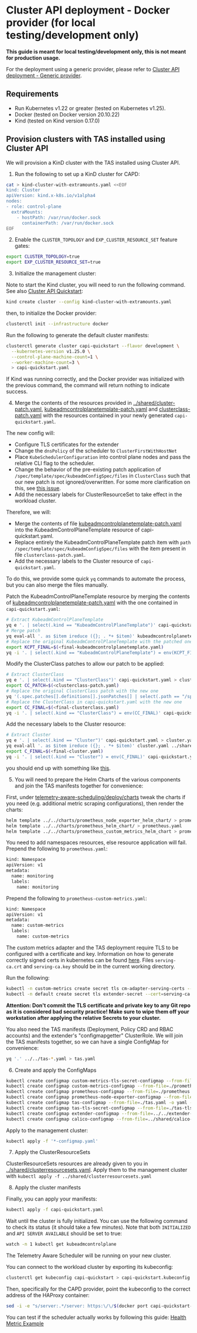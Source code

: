 # Cluster API deployment - Docker provider (for local testing/development only)

**This guide is meant for local testing/development only, this is not meant for production usage.**

For the deployment using a generic provider, please refer to [Cluster API deployment - Generic provider](capi.md).

## Requirements

- Run Kubernetes v1.22 or greater (tested on Kubernetes v1.25).
- Docker (tested on Docker version 20.10.22)
- Kind (tested on Kind version 0.17.0)

## Provision clusters with TAS installed using Cluster API

We will provision a KinD cluster with the TAS installed using Cluster API.

1. Run the following to set up a KinD cluster for CAPD:

```bash
cat > kind-cluster-with-extramounts.yaml <<EOF
kind: Cluster
apiVersion: kind.x-k8s.io/v1alpha4
nodes:
- role: control-plane
  extraMounts:
    - hostPath: /var/run/docker.sock
      containerPath: /var/run/docker.sock
EOF
```

2. Enable the `CLUSTER_TOPOLOGY` and `EXP_CLUSTER_RESOURCE_SET` feature gates:

```bash
export CLUSTER_TOPOLOGY=true
export EXP_CLUSTER_RESOURCE_SET=true
```

3. Initialize the management cluster:

Note to start the Kind cluster, you will need to run the following command. See also [Cluster API Quickstart](https://cluster-api.sigs.k8s.io/user/quick-start.html):

```bash
kind create cluster --config kind-cluster-with-extramounts.yaml
```

then, to initialize the Docker provider:

```bash
clusterctl init --infrastructure docker
```

Run the following to generate the default cluster manifests:

```bash
clusterctl generate cluster capi-quickstart --flavor development \
  --kubernetes-version v1.25.0 \
  --control-plane-machine-count=1 \
  --worker-machine-count=3 \
  > capi-quickstart.yaml
```

If Kind was running correctly, and the Docker provider was initialized with the previous command, the command will return nothing to indicate success.

4. Merge the contents of the resources provided in [../shared/cluster-patch.yaml](../shared/cluster-patch.yaml), [kubeadmcontrolplanetemplate-patch.yaml](kubeadmcontrolplanetemplate-patch.yaml) and [clusterclass-patch.yaml](clusterclass-patch.yaml) with
   the resources contained in your newly generated `capi-quickstart.yaml`.

The new config will:
- Configure TLS certificates for the extender
- Change the `dnsPolicy` of the scheduler to `ClusterFirstWithHostNet`
- Place `KubeSchedulerConfiguration` into control plane nodes and pass the relative CLI flag to the scheduler.
- Change the behavior of the pre-existing patch application of `/spec/template/spec/kubeadmConfigSpec/files` in `ClusterClass`
  such that our new patch is not ignored/overwritten. For some more clarification on this, see [this issue](https://github.com/kubernetes-sigs/cluster-api/pull/7630).
- Add the necessary labels for ClusterResourceSet to take effect in the workload cluster.

Therefore, we will:
- Merge the contents of file [kubeadmcontrolplanetemplate-patch.yaml](kubeadmcontrolplanetemplate-patch.yaml) into the KubeadmControlPlaneTemplate resource of capi-quickstart.yaml.
- Replace entirely the KubeadmControlPlaneTemplate patch item with `path` `/spec/template/spec/kubeadmConfigSpec/files` with the item present in file `clusterclass-patch.yaml`.
- Add the necessary labels to the Cluster resource of `capi-quickstart.yaml`.

To do this, we provide some quick `yq` commands to automate the process, but you can also merge the files manually.

Patch the KubeadmControlPlaneTemplate resource by merging the contents of  [kubeadmcontrolplanetemplate-patch.yaml](kubeadmcontrolplanetemplate-patch.yaml) with the one contained in `capi-quickstart.yaml`:
```bash
# Extract KubeadmControlPlaneTemplate
yq e '. | select(.kind == "KubeadmControlPlaneTemplate")' capi-quickstart.yaml > kubeadmcontrolplanetemplate.yaml
# Merge patch
yq eval-all '. as $item ireduce ({}; . *+ $item)' kubeadmcontrolplanetemplate.yaml kubeadmcontrolplanetemplate-patch.yaml > final-kubeadmcontrolplanetemplate.yaml
# Replace the original KubeadmControlPlaneTemplate with the patched one
export KCPT_FINAL=$(<final-kubeadmcontrolplanetemplate.yaml)
yq -i '. | select(.kind == "KubeadmControlPlaneTemplate") = env(KCPT_FINAL)' capi-quickstart.yaml
```

Modify the ClusterClass patches to allow our patch to be applied:

```bash
# Extract ClusterClass
yq e '. | select(.kind == "ClusterClass")' capi-quickstart.yaml > clusterclass.yaml
export CC_PATCH=$(<clusterclass-patch.yaml)
# Replace the original ClusterClass patch with the new one
yq '(.spec.patches[].definitions[].jsonPatches[] | select(.path == "/spec/template/spec/kubeadmConfigSpec/files")) = env(CC_PATCH)' clusterclass.yaml > final-clusterclass.yaml
# Replace the ClusterClass in capi-quickstart.yaml with the new one
export CC_FINAL=$(<final-clusterclass.yaml)
yq -i '. | select(.kind == "ClusterClass") = env(CC_FINAL)' capi-quickstart.yaml
```

Add the necessary labels to the Cluster resource:

```bash
# Extract Cluster
yq e '. | select(.kind == "Cluster")' capi-quickstart.yaml > cluster.yaml
yq eval-all '. as $item ireduce ({}; . *+ $item)' cluster.yaml ../shared/cluster-patch.yaml > final-cluster.yaml
export C_FINAL=$(<final-cluster.yaml)
yq -i '. | select(.kind == "Cluster") = env(C_FINAL)' capi-quickstart.yaml
```

you should end up with something like [this](sample-capi-manifests.yaml).

5. You will need to prepare the Helm Charts of the various components and join the TAS manifests together for convenience:

First, under [telemetry-aware-scheduling/deploy/charts](../../../deploy/charts) tweak the charts if you need (e.g.
additional metric scraping configurations), then render the charts:

```bash
helm template ../../charts/prometheus_node_exporter_helm_chart/ > prometheus-node-exporter.yaml
helm template ../../charts/prometheus_helm_chart/ > prometheus.yaml
helm template ../../charts/prometheus_custom_metrics_helm_chart > prometheus-custom-metrics.yaml
```

You need to add namespaces resources, else resource application will fail. Prepend the following to `prometheus.yaml`:

```bash
kind: Namespace
apiVersion: v1
metadata:
  name: monitoring
  labels:
    name: monitoring
````

Prepend the following to `prometheus-custom-metrics.yaml`:
```bash
kind: Namespace
apiVersion: v1
metadata:
  name: custom-metrics
  labels:
    name: custom-metrics
```

The custom metrics adapter and the TAS deployment require TLS to be configured with a certificate and key.
Information on how to generate correctly signed certs in kubernetes can be found [here](https://github.com/kubernetes-sigs/apiserver-builder-alpha/blob/master/docs/concepts/auth.md).
Files `serving-ca.crt` and `serving-ca.key` should be in the current working directory.

Run the following:

```bash
kubectl -n custom-metrics create secret tls cm-adapter-serving-certs --cert=serving-ca.crt --key=serving-ca.key -oyaml --dry-run=client > custom-metrics-tls-secret.yaml
kubectl -n default create secret tls extender-secret --cert=serving-ca.crt --key=serving-ca.key -oyaml --dry-run=client > tas-tls-secret.yaml
```

**Attention: Don't commit the TLS certificate and private key to any Git repo as it is considered bad security practice! Make sure to wipe them off your workstation after applying the relative Secrets to your cluster.**

You also need the TAS manifests (Deployment, Policy CRD and RBAC accounts) and the extender's "configmapgetter"
ClusterRole. We will join the TAS manifests together, so we can have a single ConfigMap for convenience:

```bash
yq '.' ../../tas-*.yaml > tas.yaml
```

6. Create and apply the ConfigMaps

```bash
kubectl create configmap custom-metrics-tls-secret-configmap --from-file=./custom-metrics-tls-secret.yaml -o yaml --dry-run=client > custom-metrics-tls-secret-configmap.yaml
kubectl create configmap custom-metrics-configmap --from-file=./prometheus-custom-metrics.yaml -o yaml --dry-run=client > custom-metrics-configmap.yaml
kubectl create configmap prometheus-configmap --from-file=./prometheus.yaml -o yaml --dry-run=client > prometheus-configmap.yaml
kubectl create configmap prometheus-node-exporter-configmap --from-file=./prometheus-node-exporter.yaml -o yaml --dry-run=client > prometheus-node-exporter-configmap.yaml
kubectl create configmap tas-configmap --from-file=./tas.yaml -o yaml --dry-run=client > tas-configmap.yaml
kubectl create configmap tas-tls-secret-configmap --from-file=./tas-tls-secret.yaml -o yaml --dry-run=client > tas-tls-secret-configmap.yaml
kubectl create configmap extender-configmap --from-file=../../extender-configuration/configmap-getter.yaml -o yaml --dry-run=client > extender-configmap.yaml
kubectl create configmap calico-configmap --from-file=../shared/calico-configmap.yaml -o yaml --dry-run=client > calico-configmap.yaml
```

Apply to the management cluster:

```bash
kubectl apply -f '*-configmap.yaml'
```

7. Apply the ClusterResourceSets

ClusterResourceSets resources are already given to you in [../shared/clusterresourcesets.yaml](../shared/clusterresourcesets.yaml).
Apply them to the management cluster with `kubectl apply -f ../shared/clusterresourcesets.yaml`

8. Apply the cluster manifests

Finally, you can apply your manifests:

```bash
kubectl apply -f capi-quickstart.yaml
```

Wait until the cluster is fully initialized. You can use the following command to check its status (it should take a few minutes).
Note that both `INITIALIZED` and `API SERVER AVAILABLE` should be set to true:

```bash
watch -n 1 kubectl get kubeadmcontrolplane
```

The Telemetry Aware Scheduler will be running on your new cluster.

You can connect to the workload cluster by exporting its kubeconfig:

```bash
clusterctl get kubeconfig capi-quickstart > capi-quickstart.kubeconfig
```

Then, specifically for the CAPD provider, point the kubeconfig to the correct address of the HAProxy container:

```bash
sed -i -e "s/server:.*/server: https:\/\/$(docker port capi-quickstart-lb 6443/tcp | sed "s/0.0.0.0/127.0.0.1/")/g" ./capi-quickstart.kubeconfig
```

You can test if the scheduler actually works by following this guide:
[Health Metric Example](https://github.com/intel/platform-aware-scheduling/blob/master/telemetry-aware-scheduling/docs/health-metric-example.md)